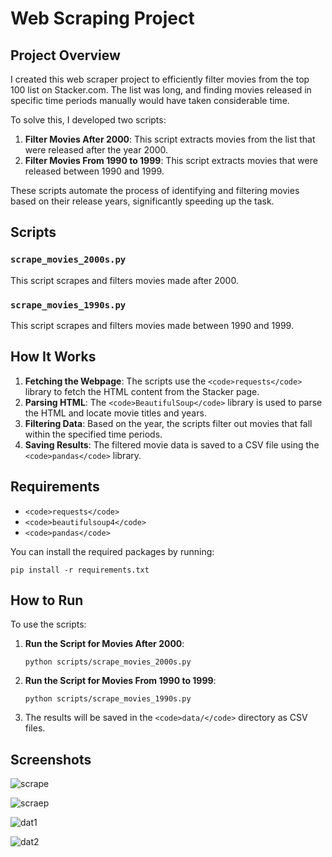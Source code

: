 # Web Scraping Project

<h2>Project Overview</h2>

I created this web scraper project to efficiently filter movies from the top 100 list on Stacker.com. The list was long, and finding movies released in specific time periods manually would have taken considerable time.

To solve this, I developed two scripts:

1. **Filter Movies After 2000**: This script extracts movies from the list that were released after the year 2000.
2. **Filter Movies From 1990 to 1999**: This script extracts movies that were released between 1990 and 1999.

These scripts automate the process of identifying and filtering movies based on their release years, significantly speeding up the task.

<h2>Scripts</h2>

<h3><code>scrape_movies_2000s.py</code></h3>

This script scrapes and filters movies made after 2000.

<h3><code>scrape_movies_1990s.py</code></h3>

This script scrapes and filters movies made between 1990 and 1999.

<h2>How It Works</h2>

1. **Fetching the Webpage**: The scripts use the `<code>requests</code>` library to fetch the HTML content from the Stacker page.
2. **Parsing HTML**: The `<code>BeautifulSoup</code>` library is used to parse the HTML and locate movie titles and years.
3. **Filtering Data**: Based on the year, the scripts filter out movies that fall within the specified time periods.
4. **Saving Results**: The filtered movie data is saved to a CSV file using the `<code>pandas</code>` library.

<h2>Requirements</h2>

- `<code>requests</code>`
- `<code>beautifulsoup4</code>`
- `<code>pandas</code>`

You can install the required packages by running:

<pre><code>pip install -r requirements.txt</code></pre>

<h2>How to Run</h2>

To use the scripts:

1. **Run the Script for Movies After 2000**:
   <pre><code>python scripts/scrape_movies_2000s.py</code></pre>

2. **Run the Script for Movies From 1990 to 1999**:
   <pre><code>python scripts/scrape_movies_1990s.py</code></pre>

3. The results will be saved in the `<code>data/</code>` directory as CSV files.

<h2>Screenshots</h2>

![scrape](https://github.com/user-attachments/assets/57b4e060-f555-45db-be49-65d8da4d1628)

![scraep](https://github.com/user-attachments/assets/97ffc488-b451-4f8c-84cf-b91f7098b5e0)

![dat1](https://github.com/user-attachments/assets/2249c031-22e5-4e26-bba1-d0f1ec146c3a)

![dat2](https://github.com/user-attachments/assets/193c4cef-f71f-4cc8-bec9-b9026a35f85d)




